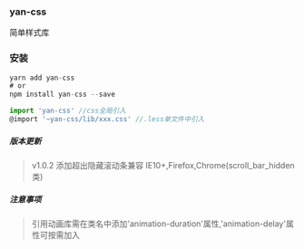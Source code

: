 ### yan-css

简单样式库

### 安装

```javascript
yarn add yan-css
# or
npm install yan-css --save
```

```js
import 'yan-css' //css全局引入
@import '~yan-css/lib/xxx.css' //.less单文件中引入
```

##### 版本更新

> v1.0.2 添加超出隐藏滚动条兼容 IE10+,Firefox,Chrome(scroll_bar_hidden 类)

##### 注意事项

> 引用动画库需在类名中添加'animation-duration'属性,'animation-delay'属性可按需加入
